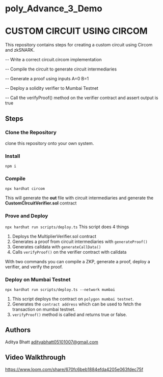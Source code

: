 # poly_Advance_3_Demo
# CUSTOM CIRCUIT USING CIRCOM

This repository contains steps for creating a custom circuit using Circom and zkSNARK. 

-- Write a correct circuit.circom implementation

-- Compile the circuit to generate circuit intermediaries

-- Generate a proof using inputs A=0 B=1

-- Deploy a solidity verifier to Mumbai Testnet

-- Call the verifyProof() method on the verifier contract and assert output is true

## Steps

### Clone the Repository
clone this repository onto your own system.

### Install
`npm i`

### Compile
`npx hardhat circom` 

This will generate the **out** file with circuit intermediaries and generate the **CustomCIrcuitVerifier.sol** contract

### Prove and Deploy
`npx hardhat run scripts/deploy.ts`
This script does 4 things  
1. Deploys the MultiplierVerifier.sol contract
2. Generates a proof from circuit intermediaries with `generateProof()`
3. Generates calldata with `generateCallData()`
4. Calls `verifyProof()` on the verifier contract with calldata

With two commands you can compile a ZKP, generate a proof, deploy a verifier, and verify the proof.

### Deploy on Mumbai Testnet
`npx hardhat run scripts/deploy.ts --network mumbai`
1. This script deploys the contract on `polygon mumbai testnet`.
2. Generates the `contract address` which can be used to fetch the transaction on mumbai testnet.
3. `verifyProof()` method is called and returns true or false.

## Authors
Aditya Bhatt 
adityabhatt05101007@gmail.com

## Video Walkthrough
https://www.loom.com/share/670fc6beb1884efda4205e063fdec75f
